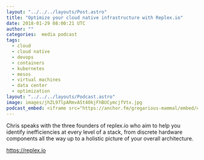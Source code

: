 ```yaml
---
layout: "../../../layouts/Post.astro"
title: "Optimize your cloud native infrastructure with Replex.io"
date: 2018-01-29 08:00:21 UTC
author: ""
categories:  media podcast
tags:
  - cloud
  - cloud native
  - devops
  - containers
  - kubernetes
  - mesos
  - virtual machines
  - data center
  - optimization
layout: "../../../layouts/Podcast.astro"
image: images/jhZL97lpARmvASt40kjFhBUCymcjfVtx.jpg
podcast_embed: <iframe src="https://anchor.fm/gregarious-mammal/embed/episodes/Optimize-your-cloud-native-infrastructure-with-Replex-io-e14p5t" height="102px" width="400px" frameborder="0" scrolling="no"></iframe>
---
```


Chris speaks with the three founders of replex.io who aim to help you identify inefficiencies at every level of a stack, from discrete hardware components all the way up to a holistic picture of your overall architecture.

<https://replex.io>
